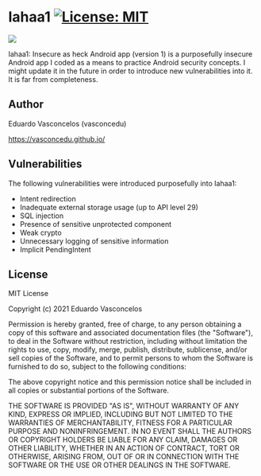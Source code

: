 # Iahaa1 [![License: MIT](https://img.shields.io/badge/License-MIT-yellow.svg)](https://opensource.org/licenses/MIT)

![](iahaa1_banner.png)

Iahaa1: Insecure as heck Android app (version 1) is a purposefully insecure Android app I coded as a means to practice Android security concepts. I might update it in the future in order to introduce new vulnerabilities into it. It is far from completeness.

## Author
Eduardo Vasconcelos (vasconcedu)

https://vasconcedu.github.io/

## Vulnerabilities

The following vulnerabilities were introduced purposefully into Iahaa1:

- Intent redirection
- Inadequate external storage usage (up to API level 29)
- SQL injection
- Presence of sensitive unprotected component
- Weak crypto
- Unnecessary logging of sensitive information
- Implicit PendingIntent

## License
MIT License

Copyright (c) 2021 Eduardo Vasconcelos

Permission is hereby granted, free of charge, to any person obtaining a copy
of this software and associated documentation files (the "Software"), to deal
in the Software without restriction, including without limitation the rights
to use, copy, modify, merge, publish, distribute, sublicense, and/or sell
copies of the Software, and to permit persons to whom the Software is
furnished to do so, subject to the following conditions:

The above copyright notice and this permission notice shall be included in all
copies or substantial portions of the Software.

THE SOFTWARE IS PROVIDED "AS IS", WITHOUT WARRANTY OF ANY KIND, EXPRESS OR
IMPLIED, INCLUDING BUT NOT LIMITED TO THE WARRANTIES OF MERCHANTABILITY,
FITNESS FOR A PARTICULAR PURPOSE AND NONINFRINGEMENT. IN NO EVENT SHALL THE
AUTHORS OR COPYRIGHT HOLDERS BE LIABLE FOR ANY CLAIM, DAMAGES OR OTHER
LIABILITY, WHETHER IN AN ACTION OF CONTRACT, TORT OR OTHERWISE, ARISING FROM,
OUT OF OR IN CONNECTION WITH THE SOFTWARE OR THE USE OR OTHER DEALINGS IN THE
SOFTWARE.
